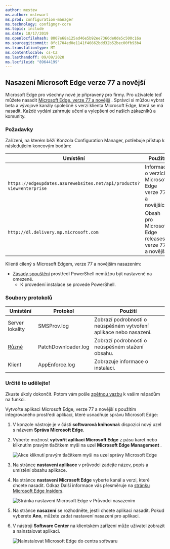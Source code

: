 ```yaml
---
author: mestew
ms.author: mstewart
ms.prod: configuration-manager
ms.technology: configmgr-core
ms.topic: include
ms.date: 10/17/2019
ms.openlocfilehash: 8007e68a125ad46e5b92ee7366de0de5c500c16a
ms.sourcegitcommit: 8fc1704ed0e1141f46662bdd32b52bec00fb93b4
ms.translationtype: MT
ms.contentlocale: cs-CZ
ms.lasthandoff: 09/09/2020
ms.locfileid: "89644199"
---
```

## <a name="deploy-microsoft-edge-version-77-and-later"></a><a name="bkmk_Microsoft_Edge"></a> Nasazení Microsoft Edge verze 77 a novější
<!--4561024-->
Microsoft Edge pro všechny nové je připravený pro firmy. Pro uživatele teď můžete nasadit [Microsoft Edge, verze 77 a novější](/deployedge/) . Správci si můžou vybrat beta a vývojové kanály společně s verzí klienta Microsoft Edge, která se má nasadit. Každé vydání zahrnuje učení a vylepšení od našich zákazníků a komunity.

### <a name="prerequisites"></a>Požadavky

Zařízení, na kterém běží Konzola Configuration Manager, potřebuje přístup k následujícím koncovým bodům:

|Umístění|Použití|
|---|---|
|`https://edgeupdates.azurewebsites.net/api/products?view=enterprise`|Informace o verzích Microsoft Edge verze 77 a novějších|
|`http://dl.delivery.mp.microsoft.com`|Obsah pro Microsoft Edge releases verze 77 a novější|

Klienti cílený s Microsoft Edgem, verze 77 a novějším nasazením:

- [Zásady spouštění](/powershell/module/microsoft.powershell.core/about/about_execution_policies) prostředí PowerShell nemůžou být nastavené na omezené.
  - K provedení instalace se provede PowerShell.


### <a name="log-files"></a>Soubory protokolů

|Umístění|Protokol|Použití|
|---|---|---|
| Server lokality|SMSProv.log|Zobrazí podrobnosti o neúspěšném vytvoření aplikace nebo nasazení.|
| [Různé](../../../../plan-design/hierarchy/log-files.md)|PatchDownloader.log| Zobrazí podrobnosti o neúspěšném stažení obsahu.|
| Klient|  AppEnforce.log|Zobrazuje informace o instalaci.|

### <a name="try-it-out"></a>Určitě to udělejte!

Zkuste úkoly dokončit. Potom vám pošle [zpětnou vazbu](../../../../understand/find-help.md#product-feedback) k vašim nápadům na funkci.

Vytvořte aplikaci Microsoft Edge, verze 77 a novější s použitím integrovaného prostředí aplikací, které usnadňuje správu Microsoft Edge:

1. V konzole nástroje je v části **softwarová knihovna**k dispozici nový uzel s názvem **Správa Microsoft Edge**.
1. Vyberte možnost **vytvořit aplikaci Microsoft Edge** z pásu karet nebo kliknutím pravým tlačítkem myši na uzel **Microsoft Edge Management** .

   ![Akce kliknutí pravým tlačítkem myši na uzel správy Microsoft Edge](../../media/4561024-create-microsoft-edge-application.png)

1. Na stránce **nastavení aplikace** v průvodci zadejte název, popis a umístění obsahu aplikace.
1. Na stránce **nastavení Microsoft Edge** vyberte kanál a verzi, které chcete nasadit. Odkaz Další informace vás přesměruje na [stránku Microsoft Edge Insiders](https://www.microsoftedgeinsider.com/).

   ![Stránka nastavení Microsoft Edge v Průvodci nasazením](../../media/4561024-edge-settings-wizard.png)

1. Na stránce **nasazení** se rozhodněte, jestli chcete aplikaci nasadit. Pokud vyberete **Ano**, můžete zadat nastavení nasazení pro aplikaci.
1. V nástroji **Software Center** na klientském zařízení může uživatel zobrazit a nainstalovat aplikaci.

   ![Nainstalovat Microsoft Edge do centra softwaru](../../media/4561024-software-center-install-edge.png)